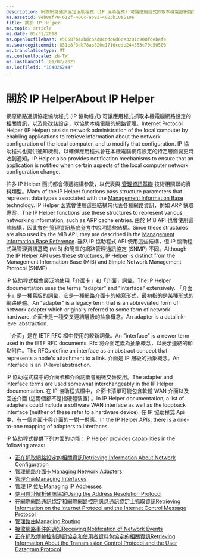 ```yaml
---
description: 網際網路通訊協定協助程式 (IP 協助程式) 可讓應用程式抓取本機電腦網路設定的相關資訊，以及修改該設定，以協助本機電腦的網路管理。
ms.assetid: 9eb8af78-612f-406c-ab92-4623b10a510e
title: 關於 IP Helper
ms.topic: article
ms.date: 05/31/2018
ms.openlocfilehash: e50587b4abdcbad0cddd6d6ce3281c908fdebef4
ms.sourcegitcommit: 831e8f3db78ab820e1710cede244553c70e50500
ms.translationtype: MT
ms.contentlocale: zh-TW
ms.lasthandoff: 01/07/2021
ms.locfileid: "104026244"
---
```

# <a name="about-ip-helper"></a><span data-ttu-id="0a7fb-103">關於 IP Helper</span><span class="sxs-lookup"><span data-stu-id="0a7fb-103">About IP Helper</span></span>

<span data-ttu-id="0a7fb-104">網際網路通訊協定協助程式 (IP 協助程式) 可讓應用程式抓取本機電腦網路設定的相關資訊，以及修改該設定，以協助本機電腦的網路管理。</span><span class="sxs-lookup"><span data-stu-id="0a7fb-104">Internet Protocol Helper (IP Helper) assists network administration of the local computer by enabling applications to retrieve information about the network configuration of the local computer, and to modify that configuration.</span></span> <span data-ttu-id="0a7fb-105">IP 協助程式也提供通知機制，以確保應用程式會在本機電腦網路設定的特定層面變更時收到通知。</span><span class="sxs-lookup"><span data-stu-id="0a7fb-105">IP Helper also provides notification mechanisms to ensure that an application is notified when certain aspects of the local computer network configuration change.</span></span>

<span data-ttu-id="0a7fb-106">許多 IP Helper 函式都會傳遞結構參數，以代表與 [管理資訊基礎](/previous-versions/windows/desktop/mib/about-management-information-base) 技術相關聯的資料類型。</span><span class="sxs-lookup"><span data-stu-id="0a7fb-106">Many of the IP Helper functions pass structure parameters that represent data types associated with the [Management Information Base](/previous-versions/windows/desktop/mib/about-management-information-base) technology.</span></span> <span data-ttu-id="0a7fb-107">IP Helper 函式會使用這些結構來代表各種網路資訊，例如 ARP 快取專案。</span><span class="sxs-lookup"><span data-stu-id="0a7fb-107">The IP Helper functions use these structures to represent various networking information, such as ARP cache entries.</span></span> <span data-ttu-id="0a7fb-108">由於 MIB API 也會使用這些結構，因此會在 [管理資訊基底參考](/previous-versions/windows/desktop/mib/management-information-base-reference)中說明這些結構。</span><span class="sxs-lookup"><span data-stu-id="0a7fb-108">Since these structures are also used by the MIB API, they are described in the [Management Information Base Reference](/previous-versions/windows/desktop/mib/management-information-base-reference).</span></span> <span data-ttu-id="0a7fb-109">雖然 IP 協助程式 API 使用這些結構，但 IP 協助程式與管理資訊基礎 (MIB) 和簡單的網路管理通訊協定 (SNMP) 不同。</span><span class="sxs-lookup"><span data-stu-id="0a7fb-109">Although the IP Helper API uses these structures, IP Helper is distinct from the Management Information Base (MIB) and Simple Network Management Protocol (SNMP).</span></span>

<span data-ttu-id="0a7fb-110">IP 協助程式檔會廣泛地使用「介面卡」和「介面」詞彙。</span><span class="sxs-lookup"><span data-stu-id="0a7fb-110">The IP Helper documentation uses the terms "adapter" and "interface" extensively.</span></span> <span data-ttu-id="0a7fb-111">「介面卡」是一種舊版的詞彙，它是一種網路介面卡的縮寫形式，最初指的是某種形式的網路硬體。</span><span class="sxs-lookup"><span data-stu-id="0a7fb-111">An "adapter" is a legacy term that is an abbreviated form of network adapter which originally referred to some form of network hardware.</span></span> <span data-ttu-id="0a7fb-112">介面卡是一種交叉連結層級的抽象概念。</span><span class="sxs-lookup"><span data-stu-id="0a7fb-112">An adapter is a datalink-level abstraction.</span></span>

<span data-ttu-id="0a7fb-113">「介面」是在 IETF RFC 檔中使用的較新詞彙。</span><span class="sxs-lookup"><span data-stu-id="0a7fb-113">An "interface" is a newer term used in the IETF RFC documents.</span></span> <span data-ttu-id="0a7fb-114">Rfc 將介面定義為抽象概念，以表示連結的節點附件。</span><span class="sxs-lookup"><span data-stu-id="0a7fb-114">The RFCs define an interface as an abstract concept that represents a node's attachment to a link.</span></span> <span data-ttu-id="0a7fb-115">介面是 IP 層級的抽象概念。</span><span class="sxs-lookup"><span data-stu-id="0a7fb-115">An interface is an IP-level abstraction.</span></span>

<span data-ttu-id="0a7fb-116">IP 協助程式檔中的介面卡和介面詞彙會稍微交替使用。</span><span class="sxs-lookup"><span data-stu-id="0a7fb-116">The adapter and interface terms are used somewhat interchangeably in the IP Helper documentation.</span></span> <span data-ttu-id="0a7fb-117">在 IP 協助程式檔中，介面卡清單可能包含軟體 WAN 介面以及回送介面 (這兩個都不是指硬體裝置) 。</span><span class="sxs-lookup"><span data-stu-id="0a7fb-117">In IP Helper documentation, a list of adapters could include a software WAN interface as well as the loopback interface (neither of these refer to a hardware device).</span></span> <span data-ttu-id="0a7fb-118">在 IP 協助程式 Api 中，有一個介面卡與介面的一對一對應。</span><span class="sxs-lookup"><span data-stu-id="0a7fb-118">In the IP Helper APIs, there is a one-to-one mapping of adapters to interfaces.</span></span>

<span data-ttu-id="0a7fb-119">IP 協助程式提供下列方面的功能：</span><span class="sxs-lookup"><span data-stu-id="0a7fb-119">IP Helper provides capabilities in the following areas:</span></span>

-   [<span data-ttu-id="0a7fb-120">正在抓取網路設定的相關資訊</span><span class="sxs-lookup"><span data-stu-id="0a7fb-120">Retrieving Information About Network Configuration</span></span>](retrieving-information-about-network-configuration.md)
-   [<span data-ttu-id="0a7fb-121">管理網路介面卡</span><span class="sxs-lookup"><span data-stu-id="0a7fb-121">Managing Network Adapters</span></span>](managing-network-adapters.md)
-   [<span data-ttu-id="0a7fb-122">管理介面</span><span class="sxs-lookup"><span data-stu-id="0a7fb-122">Managing Interfaces</span></span>](managing-interfaces.md)
-   [<span data-ttu-id="0a7fb-123">管理 IP 位址</span><span class="sxs-lookup"><span data-stu-id="0a7fb-123">Managing IP Addresses</span></span>](managing-ip-addresses.md)
-   [<span data-ttu-id="0a7fb-124">使用位址解析通訊協定</span><span class="sxs-lookup"><span data-stu-id="0a7fb-124">Using the Address Resolution Protocol</span></span>](using-the-address-resolution-protocol.md)
-   [<span data-ttu-id="0a7fb-125">在網際網路通訊協定和網際網路控制訊息通訊協定上抓取資訊</span><span class="sxs-lookup"><span data-stu-id="0a7fb-125">Retrieving Information on the Internet Protocol and the Internet Control Message Protocol</span></span>](retrieving-information-on-the-internet-protocol-and-the-internet-control-message-protocol.md)
-   [<span data-ttu-id="0a7fb-126">管理路由</span><span class="sxs-lookup"><span data-stu-id="0a7fb-126">Managing Routing</span></span>](managing-routing.md)
-   [<span data-ttu-id="0a7fb-127">接收網路事件的通知</span><span class="sxs-lookup"><span data-stu-id="0a7fb-127">Receiving Notification of Network Events</span></span>](receiving-notification-of-network-events.md)
-   [<span data-ttu-id="0a7fb-128">正在抓取傳輸控制通訊協定和使用者資料包協定的相關資訊</span><span class="sxs-lookup"><span data-stu-id="0a7fb-128">Retrieving Information About the Transmission Control Protocol and the User Datagram Protocol</span></span>](retrieving-information-about-the-transmission-control-protocol-and-the-user-datagram-protocol.md)

 

 
